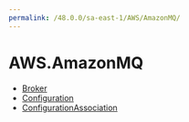```yaml
---
permalink: /48.0.0/sa-east-1/AWS/AmazonMQ/
---
```


# AWS.AmazonMQ



* [Broker](Broker.md)
* [Configuration](Configuration.md)
* [ConfigurationAssociation](ConfigurationAssociation.md)